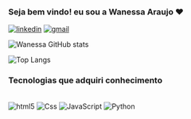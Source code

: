 ### Seja bem vindo! eu sou a Wanessa Araujo ❤️

[![linkedin](https://img.shields.io/badge/LinkedIn-0077B5?style=for-the-badge&logo=linkedin&logoColor=white)](https://www.linkedin.com/in/wanessa-nunes-araujo/)
[![gmail](https://img.shields.io/badge/Gmail-D14836?style=for-the-badge&logo=gmail&logoColor=white)](araujo-wanessa@outlook.com)

![Wanessa GitHub stats](https://github-readme-stats.vercel.app/api?username=wanessa-araujo&show_icons=true&theme=radical)

![Top Langs](https://github-readme-stats.vercel.app/api/top-langs/?username=wanessa-araujo&size_weight=0.5&count_weight=0.5)

### Tecnologias que adquiri conhecimento

<div style="display:inline_block"><br/>
    <img align="center "alt="html5" src="https://img.shields.io/badge/HTML5-E34F26?style=for-the-badge&logo=html5&logoColor=white" />
    <img align="center "alt="Css" src="https://img.shields.io/badge/CSS3-1572B6?style=for-the-badge&logo=css3&logoColor=white" />
    <img align="center "alt="JavaScript" src="https://img.shields.io/badge/JavaScript-323330?style=for-the-badge&logo=javascript&logoColor=F7DF1E" />
    <img align="center "alt="Python" src="https://img.shields.io/badge/Python-14354C?style=for-the-badge&logo=python&logoColor=white" />
</div>
